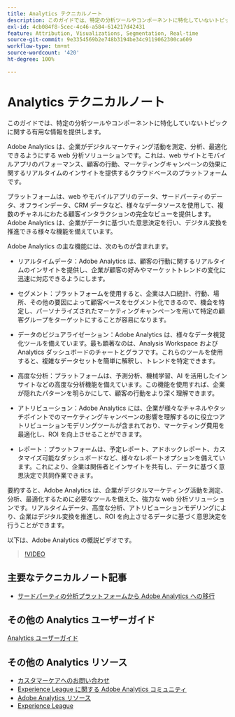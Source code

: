 ```yaml
---
title: Analytics テクニカルノート
description: このガイドでは、特定の分析ツールやコンポーネントに特化していないトピックに関する有用な情報を提供します。
exl-id: 4cb084f8-5cec-4c46-a584-614217d42431
feature: Attribution, Visualizations, Segmentation, Real-time
source-git-commit: 9e3354569b2e748b3194be34c9119062300ca609
workflow-type: tm+mt
source-wordcount: '420'
ht-degree: 100%

---
```


# Analytics テクニカルノート

このガイドでは、特定の分析ツールやコンポーネントに特化していないトピックに関する有用な情報を提供します。

Adobe Analytics は、企業がデジタルマーケティング活動を測定、分析、最適化できるようにする web 分析ソリューションです。これは、web サイトとモバイルアプリのパフォーマンス、顧客の行動、マーケティングキャンペーンの効果に関するリアルタイムのインサイトを提供するクラウドベースのプラットフォームです。

プラットフォームは、web やモバイルアプリのデータ、サードパーティのデータ、オフラインデータ、CRM データなど、様々なデータソースを使用して、複数のチャネルにわたる顧客インタラクションの完全なビューを提供します。 Adobe Analytics は、企業がデータに基づいた意思決定を行い、デジタル変換を推進できる様々な機能を備えています。

Adobe Analytics の主な機能には、次のものが含まれます。

* リアルタイムデータ：Adobe Analytics は、顧客の行動に関するリアルタイムのインサイトを提供し、企業が顧客の好みやマーケットトレンドの変化に迅速に対応できるようにします。

* セグメント：プラットフォームを使用すると、企業は人口統計、行動、場所、その他の要因によって顧客ベースをセグメント化できるので、機会を特定し、パーソナライズされたマーケティングキャンペーンを用いて特定の顧客グループをターゲットにすることが容易になります。

* データのビジュアライゼーション：Adobe Analytics は、様々なデータ視覚化ツールを備えています。最も顕著なのは、Analysis Workspace および Analytics ダッシュボードのチャートとグラフです。これらのツールを使用すると、複雑なデータセットを簡単に解釈し、トレンドを特定できます。

* 高度な分析：プラットフォームは、予測分析、機械学習、AI を活用したインサイトなどの高度な分析機能を備えています。この機能を使用すれば、企業が隠れたパターンを明らかにして、顧客の行動をより深く理解できます。

* アトリビューション：Adobe Analytics には、企業が様々なチャネルやタッチポイントでのマーケティングキャンペーンの影響を理解するのに役立つアトリビューションモデリングツールが含まれており、マーケティング費用を最適化し、ROI を向上させることができます。

* レポート：プラットフォームは、予定レポート、アドホックレポート、カスタマイズ可能なダッシュボードなど、様々なレポートオプションを備えています。これにより、企業は関係者とインサイトを共有し、データに基づく意思決定で共同作業できます。

要約すると、Adobe Analytics は、企業がデジタルマーケティング活動を測定、分析、最適化するために必要なツールを備えた、強力な web 分析ソリューションです。リアルタイムデータ、高度な分析、アトリビューションモデリングにより、企業はデジタル変換を推進し、ROI を向上させるデータに基づく意思決定を行うことができます。

以下は、Adobe Analytics の概説ビデオです。

>[!VIDEO](https://video.tv.adobe.com/v/27429/?quality=12)

## 主要なテクニカルノート記事

* [サードパーティの分析プラットフォームから Adobe Analytics への移行](ga-to-aa/home.md)

## その他の Analytics ユーザーガイド

[Analytics ユーザーガイド](https://experienceleague.adobe.com/docs/analytics.html?lang=ja)

## その他の Analytics リソース

* [カスタマーケアへのお問い合わせ](https://experienceleague.adobe.com/?support-solution=Analytics#support)
* [Experience League に関する Adobe Analytics コミュニティ](https://experienceleaguecommunities.adobe.com/t5/adobe-analytics/ct-p/adobe-analytics-community?profile.language=ja)
* [Adobe Analytics リソース](https://experienceleaguecommunities.adobe.com/t5/adobe-analytics-discussions/adobe-analytics-resources/m-p/276666?profile.language=ja)
* [Experience League](https://landing.adobe.com/experience-league/)
